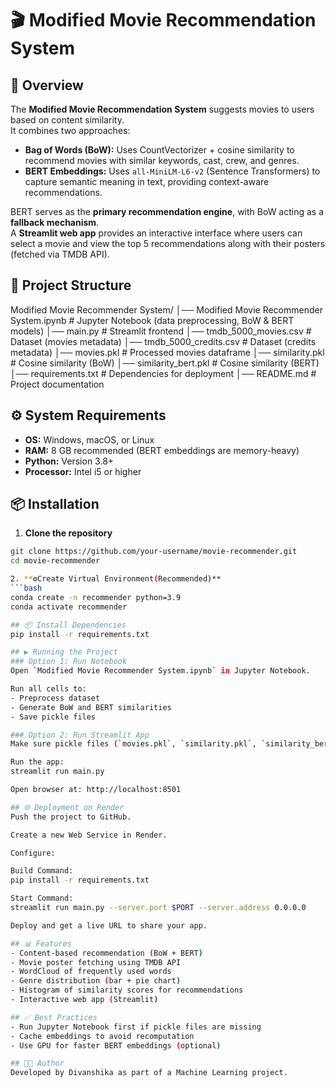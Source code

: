 # 🎬 Modified Movie Recommendation System  

## 📌 Overview  
The **Modified Movie Recommendation System** suggests movies to users based on content similarity.  
It combines two approaches:  

- **Bag of Words (BoW):** Uses CountVectorizer + cosine similarity to recommend movies with similar keywords, cast, crew, and genres.  
- **BERT Embeddings:** Uses `all-MiniLM-L6-v2` (Sentence Transformers) to capture semantic meaning in text, providing context-aware recommendations.  

BERT serves as the **primary recommendation engine**, with BoW acting as a **fallback mechanism**.  
A **Streamlit web app** provides an interactive interface where users can select a movie and view the top 5 recommendations along with their posters (fetched via TMDB API).  

## 📂 Project Structure  
Modified Movie Recommender System/
│── Modified Movie Recommender System.ipynb # Jupyter Notebook (data preprocessing, BoW & BERT models)
│── main.py # Streamlit frontend
│── tmdb_5000_movies.csv # Dataset (movies metadata)
│── tmdb_5000_credits.csv # Dataset (credits metadata)
│── movies.pkl # Processed movies dataframe
│── similarity.pkl # Cosine similarity (BoW)
│── similarity_bert.pkl # Cosine similarity (BERT)
│── requirements.txt # Dependencies for deployment
│── README.md # Project documentation

## ⚙️ System Requirements  
- **OS:** Windows, macOS, or Linux  
- **RAM:** 8 GB recommended (BERT embeddings are memory-heavy)  
- **Python:** Version 3.8+  
- **Processor:** Intel i5 or higher  

## 📦 Installation  

1. **Clone the repository**  
```bash
git clone https://github.com/your-username/movie-recommender.git
cd movie-recommender

2. **⚙️Create Virtual Environment(Recommended)**
```bash
conda create -n recommender python=3.9
conda activate recommender

## 📦 Install Dependencies
pip install -r requirements.txt

## ▶️ Running the Project
### Option 1: Run Notebook
Open `Modified Movie Recommender System.ipynb` in Jupyter Notebook.

Run all cells to:
- Preprocess dataset
- Generate BoW and BERT similarities
- Save pickle files

### Option 2: Run Streamlit App
Make sure pickle files (`movies.pkl`, `similarity.pkl`, `similarity_bert.pkl`) are present.

Run the app:
streamlit run main.py

Open browser at: http://localhost:8501

## 🌐 Deployment on Render
Push the project to GitHub.

Create a new Web Service in Render.

Configure:

Build Command:
pip install -r requirements.txt

Start Command:
streamlit run main.py --server.port $PORT --server.address 0.0.0.0

Deploy and get a live URL to share your app.

## 📊 Features
- Content-based recommendation (BoW + BERT)
- Movie poster fetching using TMDB API
- WordCloud of frequently used words
- Genre distribution (bar + pie chart)
- Histogram of similarity scores for recommendations
- Interactive web app (Streamlit)

## ✅ Best Practices
- Run Jupyter Notebook first if pickle files are missing
- Cache embeddings to avoid recomputation
- Use GPU for faster BERT embeddings (optional)

## 👩‍💻 Author
Developed by Divanshika as part of a Machine Learning project.

